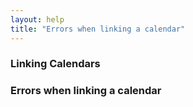 ```yaml
---
layout: help
title: "Errors when linking a calendar"
---
```



### **Linking Calendars**

### Errors when linking a calendar
